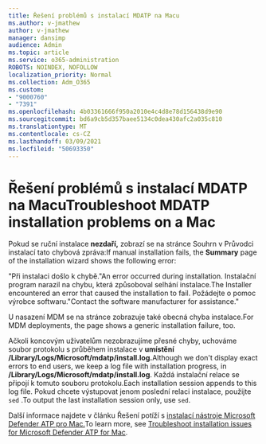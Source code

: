 ```yaml
---
title: Řešení problémů s instalací MDATP na Macu
ms.author: v-jmathew
author: v-jmathew
manager: dansimp
audience: Admin
ms.topic: article
ms.service: o365-administration
ROBOTS: NOINDEX, NOFOLLOW
localization_priority: Normal
ms.collection: Adm_O365
ms.custom:
- "9000760"
- "7391"
ms.openlocfilehash: 4b03361666f950a2010e4c4d8e78d156438d9e90
ms.sourcegitcommit: bd6a9cb5d357baee5134c0dea430afc2a035c810
ms.translationtype: MT
ms.contentlocale: cs-CZ
ms.lasthandoff: 03/09/2021
ms.locfileid: "50693350"
---
```

# <a name="troubleshoot-mdatp-installation-problems-on-a-mac"></a><span data-ttu-id="22e27-102">Řešení problémů s instalací MDATP na Macu</span><span class="sxs-lookup"><span data-stu-id="22e27-102">Troubleshoot MDATP installation problems on a Mac</span></span>

<span data-ttu-id="22e27-103">Pokud se ruční instalace **nezdaří,** zobrazí se na stránce Souhrn v Průvodci instalací tato chybová zpráva:</span><span class="sxs-lookup"><span data-stu-id="22e27-103">If manual installation fails, the **Summary** page of the installation wizard shows the following error:</span></span>

<span data-ttu-id="22e27-104">"Při instalaci došlo k chybě.</span><span class="sxs-lookup"><span data-stu-id="22e27-104">"An error occurred during installation.</span></span> <span data-ttu-id="22e27-105">Instalační program narazil na chybu, která způsoboval selhání instalace.</span><span class="sxs-lookup"><span data-stu-id="22e27-105">The Installer encountered an error that caused the installation to fail.</span></span> <span data-ttu-id="22e27-106">Požádejte o pomoc výrobce softwaru."</span><span class="sxs-lookup"><span data-stu-id="22e27-106">Contact the software manufacturer for assistance."</span></span>

<span data-ttu-id="22e27-107">U nasazení MDM se na stránce zobrazuje také obecná chyba instalace.</span><span class="sxs-lookup"><span data-stu-id="22e27-107">For MDM deployments, the page shows a generic installation failure, too.</span></span>

<span data-ttu-id="22e27-108">Ačkoli koncovým uživatelům nezobrazujíme přesné chyby, uchováme soubor protokolu s průběhem instalace v **umístění /Library/Logs/Microsoft/mdatp/install.log.**</span><span class="sxs-lookup"><span data-stu-id="22e27-108">Although we don't display exact errors to end users, we keep a log file with installation progress, in **/Library/Logs/Microsoft/mdatp/install.log**.</span></span> <span data-ttu-id="22e27-109">Každá instalační relace se připojí k tomuto souboru protokolu.</span><span class="sxs-lookup"><span data-stu-id="22e27-109">Each installation session appends to this log file.</span></span> <span data-ttu-id="22e27-110">Pokud chcete výstupovat jenom poslední relaci instalace, použijte `sed` .</span><span class="sxs-lookup"><span data-stu-id="22e27-110">To output the last installation session only, use `sed`.</span></span>

<span data-ttu-id="22e27-111">Další informace najdete v článku Řešení potíží s [instalací nástroje Microsoft Defender ATP pro Mac.](https://go.microsoft.com/fwlink/?linkid=2144615)</span><span class="sxs-lookup"><span data-stu-id="22e27-111">To learn more, see [Troubleshoot installation issues for Microsoft Defender ATP for Mac](https://go.microsoft.com/fwlink/?linkid=2144615).</span></span>
